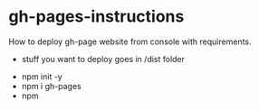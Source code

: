 # gh-pages-instructions

How to deploy gh-page website from console with requirements.

* stuff you want to deploy goes in /dist folder

- npm init -y
- npm i gh-pages
- npm 


